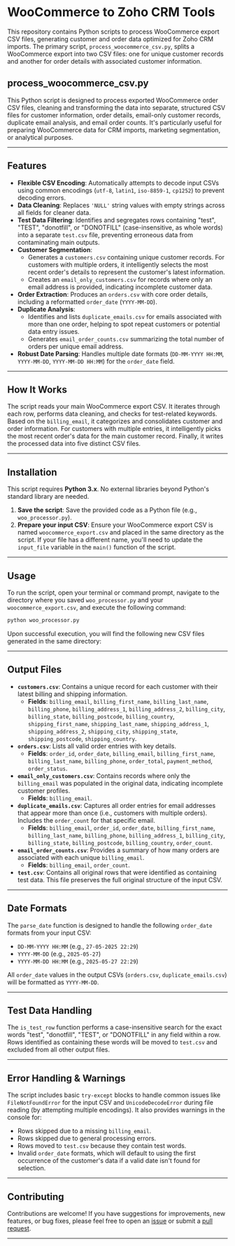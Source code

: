 # WooCommerce to Zoho CRM Tools

This repository contains Python scripts to process WooCommerce export CSV files, generating customer and order data optimized for Zoho CRM imports. The primary script, `process_woocommerce_csv.py`, splits a WooCommerce export into two CSV files: one for unique customer records and another for order details with associated customer information.

## process_woocommerce_csv.py

This Python script is designed to process exported WooCommerce order CSV files, cleaning and transforming the data into separate, structured CSV files for customer information, order details, email-only customer records, duplicate email analysis, and email order counts. It's particularly useful for preparing WooCommerce data for CRM imports, marketing segmentation, or analytical purposes.

---

## Features

* **Flexible CSV Encoding**: Automatically attempts to decode input CSVs using common encodings (`utf-8`, `latin1`, `iso-8859-1`, `cp1252`) to prevent decoding errors.
* **Data Cleaning**: Replaces `'NULL'` string values with empty strings across all fields for cleaner data.
* **Test Data Filtering**: Identifies and segregates rows containing "test", "TEST", "donotfill", or "DONOTFILL" (case-insensitive, as whole words) into a separate `test.csv` file, preventing erroneous data from contaminating main outputs.
* **Customer Segmentation**:
    * Generates a `customers.csv` containing unique customer records. For customers with multiple orders, it intelligently selects the most recent order's details to represent the customer's latest information.
    * Creates an `email_only_customers.csv` for records where only an email address is provided, indicating incomplete customer data.
* **Order Extraction**: Produces an `orders.csv` with core order details, including a reformatted `order_date` (`YYYY-MM-DD`).
* **Duplicate Analysis**:
    * Identifies and lists `duplicate_emails.csv` for emails associated with more than one order, helping to spot repeat customers or potential data entry issues.
    * Generates `email_order_counts.csv` summarizing the total number of orders per unique email address.
* **Robust Date Parsing**: Handles multiple date formats (`DD-MM-YYYY HH:MM`, `YYYY-MM-DD`, `YYYY-MM-DD HH:MM`) for the `order_date` field.

---

## How It Works

The script reads your main WooCommerce export CSV. It iterates through each row, performs data cleaning, and checks for test-related keywords. Based on the `billing_email`, it categorizes and consolidates customer and order information. For customers with multiple entries, it intelligently picks the most recent order's data for the main customer record. Finally, it writes the processed data into five distinct CSV files.

---

## Installation

This script requires **Python 3.x**. No external libraries beyond Python's standard library are needed.

1.  **Save the script**: Save the provided code as a Python file (e.g., `woo_processor.py`).
2.  **Prepare your input CSV**: Ensure your WooCommerce export CSV is named `woocommerce_export.csv` and placed in the same directory as the script. If your file has a different name, you'll need to update the `input_file` variable in the `main()` function of the script.

---

## Usage

To run the script, open your terminal or command prompt, navigate to the directory where you saved `woo_processor.py` and your `woocommerce_export.csv`, and execute the following command:

```bash
python woo_processor.py
````

Upon successful execution, you will find the following new CSV files generated in the same directory:

-----

## Output Files

  * **`customers.csv`**: Contains a unique record for each customer with their latest billing and shipping information.
      * **Fields**: `billing_email`, `billing_first_name`, `billing_last_name`, `billing_phone`, `billing_address_1`, `billing_address_2`, `billing_city`, `billing_state`, `billing_postcode`, `billing_country`, `shipping_first_name`, `shipping_last_name`, `shipping_address_1`, `shipping_address_2`, `shipping_city`, `shipping_state`, `shipping_postcode`, `shipping_country`.
  * **`orders.csv`**: Lists all valid order entries with key details.
      * **Fields**: `order_id`, `order_date`, `billing_email`, `billing_first_name`, `billing_last_name`, `billing_phone`, `order_total`, `payment_method`, `order_status`.
  * **`email_only_customers.csv`**: Contains records where only the `billing_email` was populated in the original data, indicating incomplete customer profiles.
      * **Fields**: `billing_email`.
  * **`duplicate_emails.csv`**: Captures all order entries for email addresses that appear more than once (i.e., customers with multiple orders). Includes the `order_count` for that specific email.
      * **Fields**: `billing_email`, `order_id`, `order_date`, `billing_first_name`, `billing_last_name`, `billing_phone`, `billing_address_1`, `billing_city`, `billing_state`, `billing_postcode`, `billing_country`, `order_count`.
  * **`email_order_counts.csv`**: Provides a summary of how many orders are associated with each unique `billing_email`.
      * **Fields**: `billing_email`, `order_count`.
  * **`test.csv`**: Contains all original rows that were identified as containing test data. This file preserves the full original structure of the input CSV.

-----

## Date Formats

The `parse_date` function is designed to handle the following `order_date` formats from your input CSV:

  * `DD-MM-YYYY HH:MM` (e.g., `27-05-2025 22:29`)
  * `YYYY-MM-DD` (e.g., `2025-05-27`)
  * `YYYY-MM-DD HH:MM` (e.g., `2025-05-27 22:29`)

All `order_date` values in the output CSVs (`orders.csv`, `duplicate_emails.csv`) will be formatted as `YYYY-MM-DD`.

-----

## Test Data Handling

The `is_test_row` function performs a case-insensitive search for the exact words "test", "donotfill", "TEST", or "DONOTFILL" in any field within a row. Rows identified as containing these words will be moved to `test.csv` and excluded from all other output files.

-----

## Error Handling & Warnings

The script includes basic `try-except` blocks to handle common issues like `FileNotFoundError` for the input CSV and `UnicodeDecodeError` during file reading (by attempting multiple encodings). It also provides warnings in the console for:

  * Rows skipped due to a missing `billing_email`.
  * Rows skipped due to general processing errors.
  * Rows moved to `test.csv` because they contain test words.
  * Invalid `order_date` formats, which will default to using the first occurrence of the customer's data if a valid date isn't found for selection.

-----

## Contributing

Contributions are welcome\! If you have suggestions for improvements, new features, or bug fixes, please feel free to open an [issue](https://www.google.com/search?q=https://github.com/amelialcruz/woocommerce-zoho-tools/issues) or submit a [pull request](https://www.google.com/search?q=https://github.com/amelialcruz/woocommerce-zoho-tools/pulls).

-----

